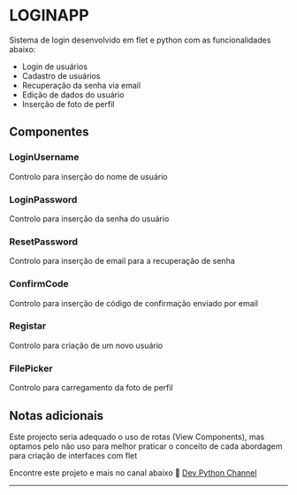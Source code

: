 # LOGINAPP

Sistema de login desenvolvido em flet e python com as funcionalidades abaixo:
- Login de usuários
- Cadastro de usuários
- Recuperação da senha via email
- Edição de dados do usuário
- Inserção de foto de perfil

## Componentes

### LoginUsername
Controlo para inserção do nome de usuário

### LoginPassword
Controlo para inserção da senha do usuário

### ResetPassword
Controlo para inserção de email para a recuperação de senha

### ConfirmCode
Controlo para inserção de código de confirmação enviado por email

### Registar
Controlo para criação de um novo usuário

### FilePicker
Controlo para carregamento da foto de perfil

## Notas adicionais
Este projecto seria adequado o uso de rotas (View Components), mas optamos pelo não uso para melhor praticar o conceito de cada abordagem para criação de interfaces com flet

Encontre este projeto e mais no canal abaixo
🔗 [Dev Python Channel](https://youtube.com/@devpythonMZ)

---